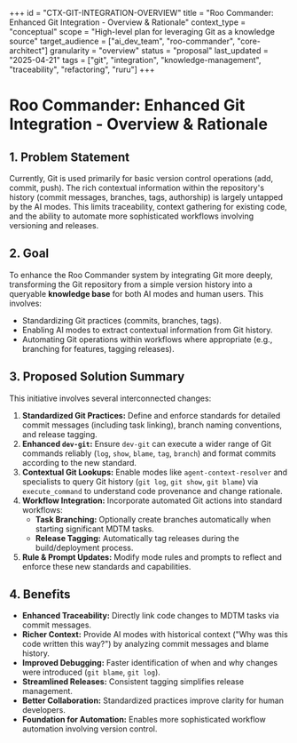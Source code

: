 +++
id = "CTX-GIT-INTEGRATION-OVERVIEW"
title = "Roo Commander: Enhanced Git Integration - Overview & Rationale"
context_type = "conceptual"
scope = "High-level plan for leveraging Git as a knowledge source"
target_audience = ["ai_dev_team", "roo-commander", "core-architect"]
granularity = "overview"
status = "proposal"
last_updated = "2025-04-21"
tags = ["git", "integration", "knowledge-management", "traceability", "refactoring", "ruru"]
+++

# Roo Commander: Enhanced Git Integration - Overview & Rationale

## 1. Problem Statement

Currently, Git is used primarily for basic version control operations (add, commit, push). The rich contextual information within the repository's history (commit messages, branches, tags, authorship) is largely untapped by the AI modes. This limits traceability, context gathering for existing code, and the ability to automate more sophisticated workflows involving versioning and releases.

## 2. Goal

To enhance the Roo Commander system by integrating Git more deeply, transforming the Git repository from a simple version history into a queryable **knowledge base** for both AI modes and human users. This involves:

*   Standardizing Git practices (commits, branches, tags).
*   Enabling AI modes to extract contextual information from Git history.
*   Automating Git operations within workflows where appropriate (e.g., branching for features, tagging releases).

## 3. Proposed Solution Summary

This initiative involves several interconnected changes:

1.  **Standardized Git Practices:** Define and enforce standards for detailed commit messages (including task linking), branch naming conventions, and release tagging.
2.  **Enhanced `dev-git`:** Ensure `dev-git` can execute a wider range of Git commands reliably (`log`, `show`, `blame`, `tag`, `branch`) and format commits according to the new standard.
3.  **Contextual Git Lookups:** Enable modes like `agent-context-resolver` and specialists to query Git history (`git log`, `git show`, `git blame`) via `execute_command` to understand code provenance and change rationale.
4.  **Workflow Integration:** Incorporate automated Git actions into standard workflows:
    *   **Task Branching:** Optionally create branches automatically when starting significant MDTM tasks.
    *   **Release Tagging:** Automatically tag releases during the build/deployment process.
5.  **Rule & Prompt Updates:** Modify mode rules and prompts to reflect and enforce these new standards and capabilities.

## 4. Benefits

*   **Enhanced Traceability:** Directly link code changes to MDTM tasks via commit messages.
*   **Richer Context:** Provide AI modes with historical context ("Why was this code written this way?") by analyzing commit messages and blame history.
*   **Improved Debugging:** Faster identification of when and why changes were introduced (`git blame`, `git log`).
*   **Streamlined Releases:** Consistent tagging simplifies release management.
*   **Better Collaboration:** Standardized practices improve clarity for human developers.
*   **Foundation for Automation:** Enables more sophisticated workflow automation involving version control.

